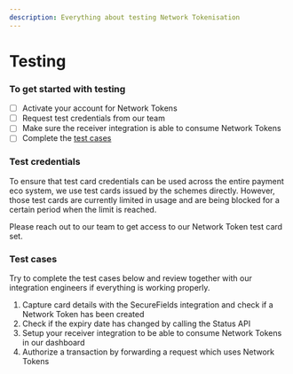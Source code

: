 ```yaml
---
description: Everything about testing Network Tokenisation
---
```


# Testing

### To get started with testing

* [ ] Activate your account for Network Tokens
* [ ] Request test credentials from our team
* [ ] Make sure the receiver integration is able to consume Network Tokens
* [ ] Complete the [test cases](testing.md#test-cases)

### Test credentials

To ensure that test card credentials can be used across the entire payment eco system, we use test cards issued by the schemes directly. However, those test cards are currently limited in usage and are being blocked for a certain period when the limit is reached. &#x20;

Please reach out to our team to get access to our Network Token test card set.&#x20;

### Test cases

Try to complete the test cases below and review together with our integration engineers if everything is working properly.&#x20;

1. Capture card details with the SecureFields integration and check if a Network Token has been created
2. Check if the expiry date has changed by calling the Status API
3. Setup your receiver integration to be able to consume Network Tokens in our dashboard
4. Authorize a transaction by forwarding a request which uses Network Tokens
